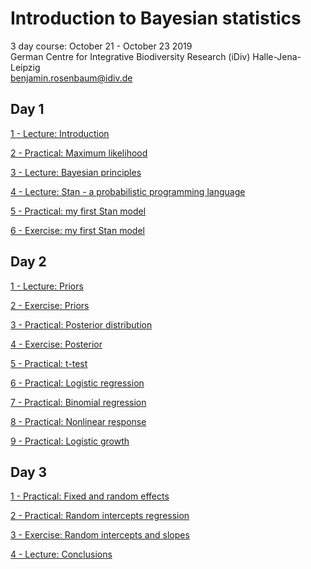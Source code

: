 # Introduction to Bayesian statistics

3 day course: October 21 - October 23 2019  
German Centre for Integrative Biodiversity Research (iDiv) Halle-Jena-Leipzig  
benjamin.rosenbaum@idiv.de  

## Day 1

[1 - Lecture: Introduction](https://benjamin-rosenbaum.github.io/bayesian-intro/Day_1_1_Intro.html)

[2 - Practical: Maximum likelihood](https://benjamin-rosenbaum.github.io/bayesian-intro/Day_1_2_practical_maximum_likelihood.html)

[3 - Lecture: Bayesian principles](https://benjamin-rosenbaum.github.io/bayesian-intro/Day_1_3_Bayesian_principles.html)

[4 - Lecture: Stan - a probabilistic programming language](https://benjamin-rosenbaum.github.io/bayesian-intro/Day_1_4_Stan.html)

[5 - Practical: my first Stan model](https://benjamin-rosenbaum.github.io/bayesian-intro/Day_1_5_practical_first_Stan_model.html)

[6 - Exercise: my first Stan model](https://benjamin-rosenbaum.github.io/bayesian-intro/Day_1_6_exercises_first_Stan_model.html)

## Day 2

[1 - Lecture: Priors](https://benjamin-rosenbaum.github.io/bayesian-intro/Day_2_1_Priors.html)

[2 - Exercise: Priors](https://benjamin-rosenbaum.github.io/bayesian-intro/Day_2_2_exercise_priors.html)

[3 - Practical: Posterior distribution](https://benjamin-rosenbaum.github.io/bayesian-intro/Day_2_3_practical_posterior.html)

[4 - Exercise: Posterior](https://benjamin-rosenbaum.github.io/bayesian-intro/Day_2_4_exercise_posterior.html)

[5 - Practical: t-test](https://benjamin-rosenbaum.github.io/bayesian-intro/Day_2_5_practical_t-test.html)

[6 - Practical: Logistic regression](https://benjamin-rosenbaum.github.io/bayesian-intro/Day_2_6_practical_logistic.html)

[7 - Practical: Binomial regression](https://benjamin-rosenbaum.github.io/bayesian-intro/Day_2_7_practical_binomial.html)

[8 - Practical: Nonlinear response](https://benjamin-rosenbaum.github.io/bayesian-intro/Day_2_8_practical_functional_response.html)

[9 - Practical: Logistic growth](https://benjamin-rosenbaum.github.io/bayesian-intro/Day_2_9_practical_logistic_growth.html)

## Day 3

[1 - Practical: Fixed and random effects](https://benjamin-rosenbaum.github.io/bayesian-intro/Day_3_1_practical_fixed_and_random_effects.html)

[2 - Practical: Random intercepts regression](https://benjamin-rosenbaum.github.io/bayesian-intro/Day_3_2_practical_random_intercepts_regression.html)

[3 - Exercise: Random intercepts and slopes](https://benjamin-rosenbaum.github.io/bayesian-intro/Day_3_3_exercise_random_intercepts_and_slopes.html)

[4 - Lecture: Conclusions](https://benjamin-rosenbaum.github.io/bayesian-intro/Day_3_4_Conclusions.html)

